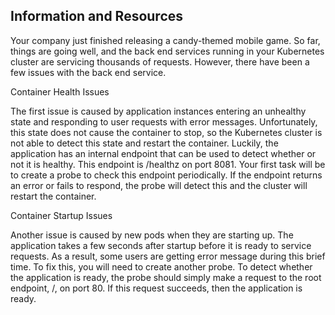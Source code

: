 ## Information and Resources

Your company just finished releasing a candy-themed mobile game. So far, things are going well, and the back end services running in your Kubernetes cluster are servicing thousands of requests. However, there have been a few issues with the back end service.

Container Health Issues

The first issue is caused by application instances entering an unhealthy state and responding to user requests with error messages. Unfortunately, this state does not cause the container to stop, so the Kubernetes cluster is not able to detect this state and restart the container. Luckily, the application has an internal endpoint that can be used to detect whether or not it is healthy. This endpoint is /healthz on port 8081. Your first task will be to create a probe to check this endpoint periodically. If the endpoint returns an error or fails to respond, the probe will detect this and the cluster will restart the container.

Container Startup Issues

Another issue is caused by new pods when they are starting up. The application takes a few seconds after startup before it is ready to service requests. As a result, some users are getting error message during this brief time. To fix this, you will need to create another probe. To detect whether the application is ready, the probe should simply make a request to the root endpoint, /, on port 80. If this request succeeds, then the application is ready.

